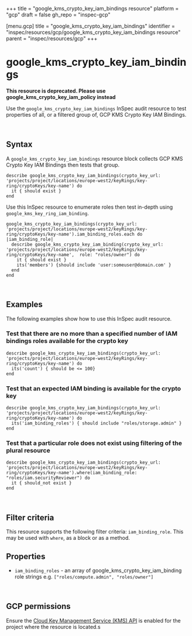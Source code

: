 +++
title = "google_kms_crypto_key_iam_bindings resource"
platform = "gcp"
draft = false
gh_repo = "inspec-gcp"

[menu.gcp]
title = "google_kms_crypto_key_iam_bindings"
identifier = "inspec/resources/gcp/google_kms_crypto_key_iam_bindings resource"
parent = "inspec/resources/gcp"
+++

# google\_kms\_crypto\_key\_iam\_bindings

**This resource is deprecated. Please use google_kms_crypto_key_iam_policy instead**

Use the `google_kms_crypto_key_iam_bindings` InSpec audit resource to test properties of all, or a filtered group of, GCP KMS Crypto Key IAM Bindings.

<br>

## Syntax

A `google_kms_crypto_key_iam_bindings` resource block collects GCP KMS Crypto Key IAM Bindings then tests that group.

    describe google_kms_crypto_key_iam_bindings(crypto_key_url: 'projects/project/locations/europe-west2/keyRings/key-ring/cryptoKeys/key-name') do
      it { should exist }
    end

Use this InSpec resource to enumerate roles then test in-depth using `google_kms_key_ring_iam_binding`.

    google_kms_crypto_key_iam_bindings(crypto_key_url: 'projects/project/locations/europe-west2/keyRings/key-ring/cryptoKeys/key-name').iam_binding_roles.each do |iam_binding_role|
      describe google_kms_crypto_key_iam_binding(crypto_key_url:  'projects/project/locations/europe-west2/keyRings/key-ring/cryptoKeys/key-name',  role: "roles/owner") do
        it { should exist }
        its('members') {should include 'user:someuser@domain.com' }
      end
    end

<br>

## Examples

The following examples show how to use this InSpec audit resource.

### Test that there are no more than a specified number of IAM bindings roles available for the crypto key

    describe google_kms_crypto_key_iam_bindings(crypto_key_url: 'projects/project/locations/europe-west2/keyRings/key-ring/cryptoKeys/key-name') do
      its('count') { should be <= 100}
    end

### Test that an expected IAM binding is available for the crypto key

    describe google_kms_crypto_key_iam_bindings(crypto_key_url: 'projects/project/locations/europe-west2/keyRings/key-ring/cryptoKeys/key-name') do
      its('iam_binding_roles') { should include "roles/storage.admin" }
    end
    
### Test that a particular role does not exist using filtering of the plural resource

    describe google_kms_crypto_key_iam_bindings(crypto_key_url: 'projects/project/locations/europe-west2/keyRings/key-ring/cryptoKeys/key-name').where(iam_binding_role: "roles/iam.securityReviewer") do
      it { should_not exist }
    end

<br>

## Filter criteria

This resource supports the following filter criteria:  `iam_binding_role`.  This may be used with `where`, as a block or as a method.

## Properties

*  `iam_binding_roles` - an array of google_kms_crypto_key_iam_binding role strings e.g. `["roles/compute.admin", "roles/owner"]`

<br>


## GCP permissions

Ensure the [Cloud Key Management Service (KMS) API](https://console.cloud.google.com/apis/library/cloudkms.googleapis.com/) is enabled for the project where the resource is located.s